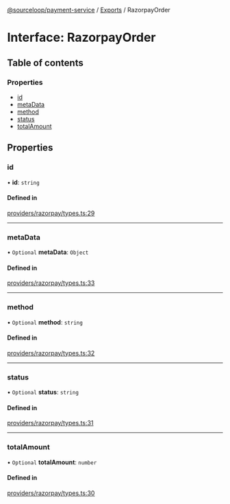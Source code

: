 [@sourceloop/payment-service](../README.md) / [Exports](../modules.md) / RazorpayOrder

# Interface: RazorpayOrder

## Table of contents

### Properties

- [id](RazorpayOrder.md#id)
- [metaData](RazorpayOrder.md#metadata)
- [method](RazorpayOrder.md#method)
- [status](RazorpayOrder.md#status)
- [totalAmount](RazorpayOrder.md#totalamount)

## Properties

### id

• **id**: `string`

#### Defined in

[providers/razorpay/types.ts:29](https://github.com/sourcefuse/loopback4-microservice-catalog/blob/68ec38a2a/services/payment-service/src/providers/razorpay/types.ts#L29)

___

### metaData

• `Optional` **metaData**: `Object`

#### Defined in

[providers/razorpay/types.ts:33](https://github.com/sourcefuse/loopback4-microservice-catalog/blob/68ec38a2a/services/payment-service/src/providers/razorpay/types.ts#L33)

___

### method

• `Optional` **method**: `string`

#### Defined in

[providers/razorpay/types.ts:32](https://github.com/sourcefuse/loopback4-microservice-catalog/blob/68ec38a2a/services/payment-service/src/providers/razorpay/types.ts#L32)

___

### status

• `Optional` **status**: `string`

#### Defined in

[providers/razorpay/types.ts:31](https://github.com/sourcefuse/loopback4-microservice-catalog/blob/68ec38a2a/services/payment-service/src/providers/razorpay/types.ts#L31)

___

### totalAmount

• `Optional` **totalAmount**: `number`

#### Defined in

[providers/razorpay/types.ts:30](https://github.com/sourcefuse/loopback4-microservice-catalog/blob/68ec38a2a/services/payment-service/src/providers/razorpay/types.ts#L30)
